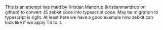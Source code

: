   
This is an attempt has maid by Kristian Mandrup (kristianmandrup on github) to convert JS zebkit code into typescript code. May be migration to typescript  is right. At least here we have a good example how zebkit can look like if we apply TS to it.
